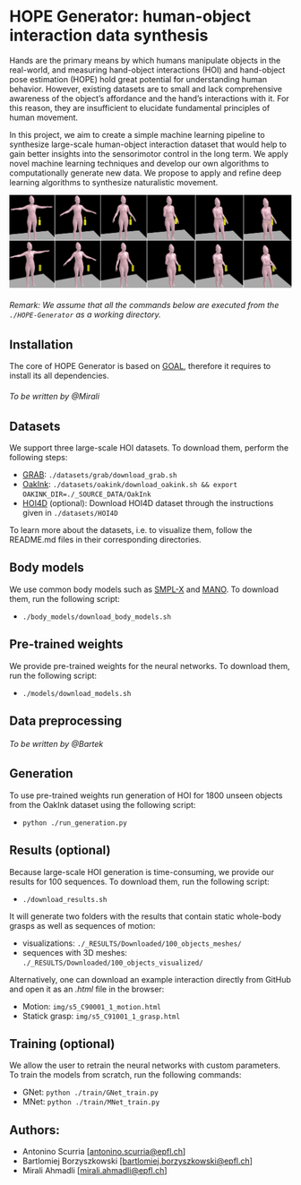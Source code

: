 # HOPE Generator: human-object interaction data synthesis

Hands are the primary means by which humans manipulate objects in the real-world, and measuring hand-object interactions (HOI) and hand-object pose estimation (HOPE) hold great potential for understanding human behavior. However, existing datasets are to small and lack comprehensive awareness of the object’s affordance and the hand’s interactions with it. For this reason, they are insufficient to elucidate fundamental principles of human movement.

In this project, we aim to create a simple machine learning pipeline to synthesize large-scale human-object interaction dataset that would help to gain better insights into the sensorimotor control in the long term. We apply novel machine learning techniques and develop our own algorithms to computationally generate new data. We propose to apply and refine deep learning algorithms to synthesize naturalistic movement.

![Alt text](img/img_1.png?raw=true "Title")
  
###### Remark: We assume that all the commands below are executed from the `./HOPE-Generator` as a working directory.
## Installation



The core of HOPE Generator is based on [GOAL](https://arxiv.org/pdf/2112.11454.pdf), therefore it requires to install its all dependencies.


###### To be written by @Mirali




## Datasets

We support three large-scale HOI datasets. To download them, perform the following steps:

- [GRAB](https://arxiv.org/pdf/2008.11200.pdf): `./datasets/grab/download_grab.sh`
- [OakInk](https://arxiv.org/pdf/2203.15709.pdf): `./datasets/oakink/download_oakink.sh && export OAKINK_DIR=./_SOURCE_DATA/OakInk`
- [HOI4D](https://arxiv.org/pdf/2203.01577.pdf) (optional): Download HOI4D dataset through the instructions given in `./datasets/HOI4D`

To learn more about the datasets, i.e. to visualize them, follow the README.md files in their corresponding directories.

## Body models

We use common body models such as [SMPL-X](https://ps.is.mpg.de/uploads_file/attachment/attachment/497/SMPL-X.pdf) and [MANO](https://ps.is.mpg.de/uploads_file/attachment/attachment/392/Embodied_Hands_SiggraphAsia2017.pdf). To download them, run the following script:

- `./body_models/download_body_models.sh`

## Pre-trained weights

We provide pre-trained weights for the neural networks. To download them, run the following script:

- `./models/download_models.sh`

## Data preprocessing
###### To be written by @Bartek

## Generation

To use pre-trained weights run generation of HOI for 1800 unseen objects from the OakInk dataset using the following script:

- `python ./run_generation.py`


## Results (optional)

Because large-scale HOI generation is time-consuming, we provide our results for 100 sequences. To download them, run the following script:
- `./download_results.sh`

It will generate two folders with the results that contain static whole-body grasps as well as sequences of motion:
- visualizations: `./_RESULTS/Downloaded/100_objects_meshes/`
- sequences with 3D meshes: `./_RESULTS/Downloaded/100_objects_visualized/`

Alternatively, one can download an example interaction directly from GitHub and open it as an <em>.html</em> file in the browser:
- Motion: `img/s5_C90001_1_motion.html`
- Statick grasp: `img/s5_C91001_1_grasp.html`

## Training (optional)

We allow the user to retrain the neural networks with custom parameters.
To train the models from scratch, run the following commands:
- GNet: `python ./train/GNet_train.py`
- MNet: `python ./train/MNet_train.py`

## Authors:
* Antonino Scurria [antonino.scurria@epfl.ch]
* Bartlomiej Borzyszkowski [bartlomiej.borzyszkowski@epfl.ch]
* Mirali Ahmadli [mirali.ahmadli@epfl.ch]
